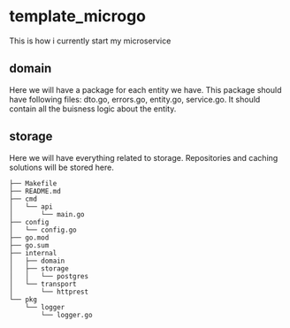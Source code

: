 # template_microgo
This is how i currently start my microservice 

## domain
Here we will have a package for each entity we have. This package should have following files: dto.go, errors.go, entity.go, service.go. It should contain all the buisness logic about the entity.

## storage
Here we will have everything related to storage. Repositories and caching solutions will be stored here.
```
├── Makefile
├── README.md
├── cmd
│   └── api
│       └── main.go
├── config
│   └── config.go
├── go.mod
├── go.sum
├── internal
│   ├── domain
│   ├── storage
│   │   └── postgres
│   └── transport
│       └── httprest
└── pkg
    └── logger
        └── logger.go
```